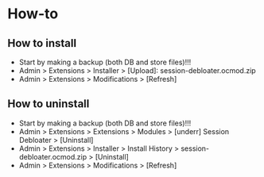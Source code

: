 # How-to

## How to install
* Start by making a backup (both DB and store files)!!!
* Admin > Extensions > Installer > [Upload]: session-debloater.ocmod.zip
* Admin > Extensions > Modifications > [Refresh]

## How to uninstall
* Start by making a backup (both DB and store files)!!!
* Admin > Extensions > Extensions > Modules > [underr] Session Debloater > [Uninstall]
* Admin > Extensions > Installer > Install History > session-debloater.ocmod.zip > [Uninstall]
* Admin > Extensions > Modifications > [Refresh]

